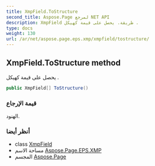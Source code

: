 ```yaml
---
title: XmpField.ToStructure
second_title: Aspose.Page لمرجع NET API
description: XmpField طريقة. يحصل على قيمة كهيكل .
type: docs
weight: 130
url: /ar/net/aspose.page.eps.xmp/xmpfield/tostructure/
---
```

## XmpField.ToStructure method

يحصل على قيمة كهيكل .

```csharp
public XmpField[] ToStructure()
```

### قيمة الإرجاع

الهنود.

### أنظر أيضا

* class [XmpField](../)
* مساحة الاسم [Aspose.Page.EPS.XMP](../../xmpfield/)
* المجسم [Aspose.Page](../../../)


